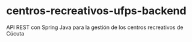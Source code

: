 # centros-recreativos-ufps-backend
API REST con Spring Java para la gestión de los centros recreativos de Cúcuta
